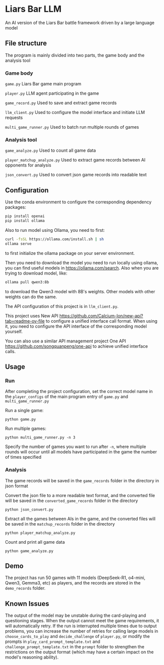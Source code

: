 # Liars Bar LLM

An AI version of the Liars Bar battle framework driven by a large language model

## File structure

The program is mainly divided into two parts, the game body and the analysis tool

### Game body

`game.py` Liars Bar game main program

`player.py` LLM agent participating in the game

`game_record.py` Used to save and extract game records

`llm_client.py` Used to configure the model interface and initiate LLM requests

`multi_game_runner.py` Used to batch run multiple rounds of games

### Analysis tool

`game_analyze.py` Used to count all game data

`player_matchup_analyze.py` Used to extract game records between AI opponents for analysis

`json_convert.py` Used to convert json game records into readable text

## Configuration

Use the conda environment to configure the corresponding dependency packages:

```bash
pip install openai
pip install ollama
```

Also to run model using Ollama, you need to first:

```bash
curl -fsSL https://ollama.com/install.sh | sh
ollama serve
```
to first initialize the ollama package on your server environment.

Then you need to download the model you need to run locally using ollama, you can find useful models in https://ollama.com/search. Also when you are trying to download model, like:
```bash
ollama pull qwen3:8b
```
to download the Qwen3 model with 8B's weights. Other models with other weights can do the same.

The API configuration of this project is in `llm_client.py`.

This project uses New API https://github.com/Calcium-Ion/new-api?tab=readme-ov-file to configure a unified interface call format. When using it, you need to configure the API interface of the corresponding model yourself.

You can also use a similar API management project One API https://github.com/songquanpeng/one-api to achieve unified interface calls.

## Usage

### Run

After completing the project configuration, set the correct model name in the `player_configs` of the main program entry of `game.py` and `multi_game_runner.py`

Run a single game:
```
python game.py
```

Run multiple games:
```
python multi_game_runner.py -n 3
```
Specify the number of games you want to run after `-n`, where multiple rounds will occur until all models have participated in the game the number of times specified

### Analysis

The game records will be saved in the `game_records` folder in the directory in json format

Convert the json file to a more readable text format, and the converted file will be saved in the `converted_game_records` folder in the directory

```
python json_convert.py
```

Extract all the games between AIs in the game, and the converted files will be saved in the `matchup_records` folder in the directory

```
python player_matchup_analyze.py
```

Count and print all game data

```
python game_analyze.py
```

## Demo

The project has run 50 games with 11 models (DeepSeek-R1, o4-mini, Qwen3, Gemma3, etc) as players, and the records are stored in the `demo_records` folder.

## Known Issues

The output of the model may be unstable during the card-playing and questioning stages. When the output cannot meet the game requirements, it will automatically retry. If the run is interrupted multiple times due to output problems, you can increase the number of retries for calling large models in `choose_cards_to_play` and `decide_challenge` of `player.py`, or modify the prompts in `play_card_prompt_template.txt` and `challenge_prompt_template.txt` in the `prompt` folder to strengthen the restrictions on the output format (which may have a certain impact on the model's reasoning ability).
